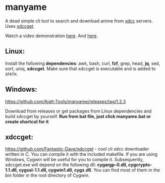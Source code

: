 # manyame
A dead simple cli tool to search and download anime from [xdcc](https://en.wikipedia.org/wiki/XDCC) servers.
Uses [xdccget](https://github.com/Fantastic-Dave/xdccget).

Watch a video demonstration [here](https://streamable.com/0yq0m1). And [here](https://streamable.com/b0tgcj).

## Linux:
Install the following **dependencies**: awk, bash, curl, **fzf**, grep, head, **jq**, sed, sort, uniq, **xdccget**.
Make sure that xdccget is executable and is added to `$PATH`.

## Windows:
https://github.com/Ajatt-Tools/manyame/releases/tag/1.2.3

Download from releases or get packages from Linux dependencies and build xdccget by yourself. **Run from bat file, just click manyame.bat or create shortcut for it**

## xdccget:
https://github.com/Fantastic-Dave/xdccget - cool cli xdcc downloader written in C. You can compile it with the included makefile. If you are using Windows, Cygwin will be useful for you to compile it. Subsequently, xdccget.exe will depend on the following dll: **cygargp-0.dll, cygcrypto-1.1.dll, cygssl-1.1.dll, cygwin1.dll, cygz.dll**. You can find most of them in the bin folder in the root directory of Cygwin.
